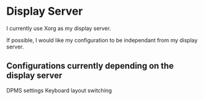 # Display Server
  
I currently use Xorg as my display server.

If possible, I would like my configuration to be independant from my display server.

## Configurations currently depending on the display server

DPMS settings
Keyboard layout switching
